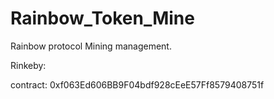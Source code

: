 # Rainbow_Token_Mine
Rainbow protocol Mining management.

Rinkeby:

contract:   0xf063Ed606BB9F04bdf928cEeE57Ff8579408751f